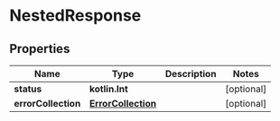 
# NestedResponse

## Properties
Name | Type | Description | Notes
------------ | ------------- | ------------- | -------------
**status** | **kotlin.Int** |  |  [optional]
**errorCollection** | [**ErrorCollection**](ErrorCollection.md) |  |  [optional]



